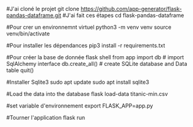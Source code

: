 #J'ai cloné le projet 
git clone https://github.com/app-generator/flask-pandas-dataframe.git
#J'ai fait ces étapes
cd flask-pandas-dataframe

#Pour crer un environnemnt virtuel
python3 -m venv venv
source venv/bin/activate

#Pour installer les dépendances 
pip3 install -r requirements.txt

#Pour créer la base de donnée 
flask shell
from app import db  # import SqlAlchemy interface
db.create_all()     # create SQLite database and Data table
quit()   

#Installer Sqlite3
sudo apt update
sudo apt install sqlite3

#Load the data into the database
flask load-data titanic-min.csv

#set variable d'environnement
export FLASK_APP=app.py

#Tourner l'application
flask run 

